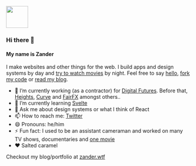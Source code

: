 <img src="https://avatars.githubusercontent.com/u/64883?s=400&u=60f027f010d32ccfb57ad8fd57c510efdedaa8e6&v=4&w=200" width="60" />

### Hi there 👋

#### My name is Zander

I make websites and other things for the web. I build apps and design systems by day and [try to watch movies](https://letterboxd.com/MrMartineau/) by night. Feel free to say [hello](https://twitter.com/mrmartineau), [fork my code](https://github.com/mrmartineau/) or [read my blog](https://zander.wtf/blog).

- 🔭 I’m currently working (as a contractor) for [Digital Futures](https://digitalfutures.com). Before that, [Heights](https://yourheights.com), [Curve](https://www.curve.com/en-gb/) and [FairFX](https://fairfx.com) amongst others..
- 🌱 I’m currently learning [Svelte](https://svelte.dev)
- 💬 Ask me about design systems or what I think of React
- 📫 How to reach me: [Twitter](https://twitter.com/mrmartineau)
- 😄 Pronouns: he/him
- ⚡ Fun fact: I used to be an assistant cameraman and worked on many TV shows, documentaries and [one movie](https://letterboxd.com/film/scenes-of-a-sexual-nature/)
- ❤️ Salted caramel

Checkout my blog/portfolio at [zander.wtf](https://zander.wtf)
